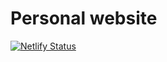 # Personal website

[![Netlify Status](https://api.netlify.com/api/v1/badges/bbd67f3a-2924-4fb5-8433-55dd67e35864/deploy-status)](https://app.netlify.com/sites/soumik/deploys)
